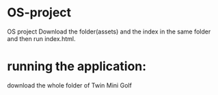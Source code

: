 # OS-project
OS project
Download the folder(assets) and the index in the same folder and then run index.html.
# running the application:
download the whole folder of Twin Mini Golf
